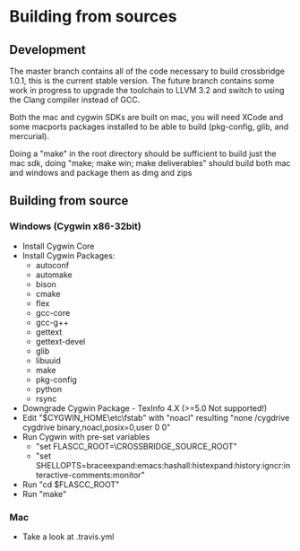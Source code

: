 Building from sources
=====================

## Development

The master branch contains all of the code necessary to build crossbridge 1.0.1, this is the current stable version. The future branch contains some work in progress to upgrade the toolchain to LLVM 3.2 and switch to using the Clang compiler instead of GCC.

Both the mac and cygwin SDKs are built on mac, you will need XCode and some macports packages installed to be able to build (pkg-config, glib, and mercurial).

Doing a "make" in the root directory should be sufficient to build just the mac sdk, doing "make; make win; make deliverables" should build both mac and windows and package them as dmg and zips
    
## Building from source

### Windows (Cygwin x86-32bit)

* Install Cygwin Core
* Install Cygwin Packages:
    * autoconf
    * automake
    * bison
    * cmake
    * flex
    * gcc-core
    * gcc-g++
    * gettext
    * gettext-devel
    * glib
    * libuuid
    * make
    * pkg-config
    * python
    * rsync
* Downgrade Cygwin Package - TexInfo 4.X (>=5.0 Not supported!)
* Edit "$CYGWIN_HOME\etc\fstab" with "noacl" resulting "none /cygdrive cygdrive binary,noacl,posix=0,user 0 0"
* Run Cygwin with pre-set variables
    * "set FLASCC_ROOT=\CROSSBRIDGE_SOURCE_ROOT"
    * "set SHELLOPTS=braceexpand:emacs:hashall:histexpand:history:igncr:interactive-comments:monitor"
* Run "cd $FLASCC_ROOT"
* Run "make"
   
### Mac

* Take a look at .travis.yml